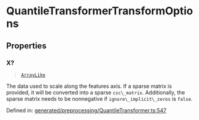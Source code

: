 # QuantileTransformerTransformOptions

## Properties

### X?

> [`ArrayLike`](../types/ArrayLike.md)

The data used to scale along the features axis. If a sparse matrix is provided, it will be converted into a sparse `csc\_matrix`. Additionally, the sparse matrix needs to be nonnegative if `ignore\_implicit\_zeros` is `false`.

Defined in:  [generated/preprocessing/QuantileTransformer.ts:547](https://github.com/transitive-bullshit/scikit-learn-ts/blob/b59c1ff/packages/sklearn/src/generated/preprocessing/QuantileTransformer.ts#L547)
